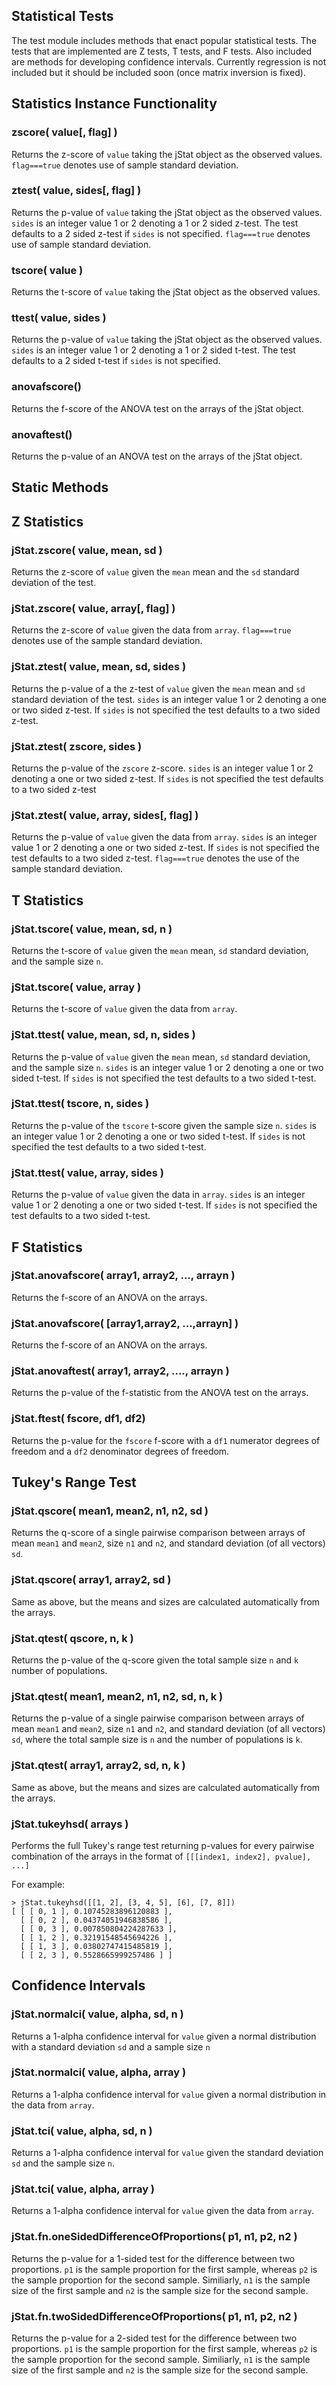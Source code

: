 ## Statistical Tests

The test module includes methods that enact popular statistical tests.
The tests that are implemented are Z tests, T tests, and F tests.
Also included are methods for developing confidence intervals. Currently
regression is not included but it should be included soon (once matrix
inversion is fixed).

## Statistics Instance Functionality

### zscore( value[, flag] )

Returns the z-score of `value` taking the jStat object as the observed
values. `flag===true` denotes use of sample standard deviation.

### ztest( value, sides[, flag] )

Returns the p-value of `value` taking the jStat object as the observed
values. `sides` is an integer value 1 or 2 denoting a 1 or 2 sided z-test.
The test defaults to a 2 sided z-test if `sides` is not specified. `flag===true`
denotes use of sample standard deviation.

### tscore( value )

Returns the t-score of `value` taking the jStat object as the observed
values.

### ttest( value, sides )

Returns the p-value of `value` taking the jStat object as the observed
values. `sides` is an integer value 1 or 2 denoting a 1 or 2 sided t-test.
The test defaults to a 2 sided t-test if `sides` is not specified.

### anovafscore()

Returns the f-score of the ANOVA test on the arrays of the jStat object.

### anovaftest()

Returns the p-value of an ANOVA test on the arrays of the jStat object.

## Static Methods

## Z Statistics

### jStat.zscore( value, mean, sd )

Returns the z-score of `value` given the `mean` mean and the `sd` standard deviation
of the test.

### jStat.zscore( value, array[, flag] )

Returns the z-score of `value` given the data from `array`. `flag===true` denotes
use of the sample standard deviation.

### jStat.ztest( value, mean, sd, sides )

Returns the p-value of a the z-test of `value` given the `mean` mean and `sd` standard
deviation of the test. `sides` is an integer value 1 or 2 denoting a
one or two sided z-test. If `sides` is not specified the test defaults
to a two sided z-test.

### jStat.ztest( zscore, sides )

Returns the p-value of the `zscore` z-score. `sides` is an integer value 1 or 2
denoting a one or two sided z-test. If `sides` is not specified the test
defaults to a two sided z-test

### jStat.ztest( value, array, sides[, flag] )

Returns the p-value of `value` given the data from `array`. `sides` is
an integer value 1 or 2 denoting a one or two sided z-test. If `sides`
is not specified the test defaults to a two sided z-test. `flag===true`
denotes the use of the sample standard deviation.

## T Statistics

### jStat.tscore( value, mean, sd, n )

Returns the t-score of `value` given the `mean` mean, `sd` standard deviation,
and the sample size `n`.

### jStat.tscore( value, array )

Returns the t-score of `value` given the data from `array`.

### jStat.ttest( value, mean, sd, n, sides )

Returns the p-value of `value` given the `mean` mean, `sd` standard deviation,
and the sample size `n`. `sides` is an integer value 1 or 2 denoting
a one or two sided t-test. If `sides` is not specified the test
defaults to a two sided t-test.

### jStat.ttest( tscore, n, sides )

Returns the p-value of the `tscore` t-score given the sample size `n`. `sides`
is an integer value 1 or 2 denoting a one or two sided t-test.
If `sides` is not specified the test defaults to a two sided t-test.

### jStat.ttest( value, array, sides )

Returns the p-value of `value` given the data in `array`.
`sides` is an integer value 1 or 2 denoting a one or two sided
t-test. If `sides` is not specified the test defaults to a two
sided t-test.

## F Statistics

### jStat.anovafscore( array1, array2, ..., arrayn )

Returns the f-score of an ANOVA on the arrays.

### jStat.anovafscore( [array1,array2, ...,arrayn] )

Returns the f-score of an ANOVA on the arrays.

### jStat.anovaftest( array1, array2, ...., arrayn )

Returns the p-value of the f-statistic from the ANOVA
test on the arrays.

### jStat.ftest( fscore, df1, df2)

Returns the p-value for the `fscore` f-score with a `df1` numerator degrees
of freedom and a `df2` denominator degrees of freedom.

## Tukey's Range Test

### jStat.qscore( mean1, mean2, n1, n2, sd )

Returns the q-score of a single pairwise comparison between arrays
of mean `mean1` and `mean2`, size `n1` and `n2`, and standard deviation (of
all vectors) `sd`.

### jStat.qscore( array1, array2, sd )

Same as above, but the means and sizes are calculated automatically
from the arrays.

### jStat.qtest( qscore, n, k )

Returns the p-value of the q-score given the total sample size `n`
and `k` number of populations.

### jStat.qtest( mean1, mean2, n1, n2, sd, n, k )

Returns the p-value of a single pairwise comparison between arrays
of mean `mean1` and `mean2`, size `n1` and `n2`, and standard deviation (of
all vectors) `sd`, where the total sample size is `n` and the number of
populations is `k`.

### jStat.qtest( array1, array2, sd, n, k )

Same as above, but the means and sizes are calculated automatically
from the arrays.

### jStat.tukeyhsd( arrays )

Performs the full Tukey's range test returning p-values for every
pairwise combination of the arrays in the format of
`[[[index1, index2], pvalue], ...]`

For example:

    > jStat.tukeyhsd([[1, 2], [3, 4, 5], [6], [7, 8]])
    [ [ [ 0, 1 ], 0.10745283896120883 ],
      [ [ 0, 2 ], 0.04374051946838586 ],
      [ [ 0, 3 ], 0.007850804224287633 ],
      [ [ 1, 2 ], 0.32191548545694226 ],
      [ [ 1, 3 ], 0.03802747415485819 ],
      [ [ 2, 3 ], 0.5528665999257486 ] ]

## Confidence Intervals

### jStat.normalci( value, alpha, sd, n )

Returns a 1-alpha confidence interval for `value` given
a normal distribution with a standard deviation `sd` and a
sample size `n`

### jStat.normalci( value, alpha, array )

Returns a 1-alpha confidence interval for `value` given
a normal distribution in the data from `array`.

### jStat.tci( value, alpha, sd, n )

Returns a 1-alpha confidence interval for `value` given
the standard deviation `sd` and the sample size `n`.

### jStat.tci( value, alpha, array )

Returns a 1-alpha confidence interval for `value` given
the data from `array`.

### jStat.fn.oneSidedDifferenceOfProportions( p1, n1, p2, n2 )

Returns the p-value for a 1-sided test for the difference
between two proportions. `p1` is the sample proportion for
the first sample, whereas `p2` is the sample proportion for
the second sample. Similiarly, `n1` is the sample size of the
first sample and `n2` is the sample size for the second sample.

### jStat.fn.twoSidedDifferenceOfProportions( p1, n1, p2, n2 )

Returns the p-value for a 2-sided test for the difference
between two proportions. `p1` is the sample proportion for
the first sample, whereas `p2` is the sample proportion for
the second sample. Similiarly, `n1` is the sample size of the
first sample and `n2` is the sample size for the second sample.
